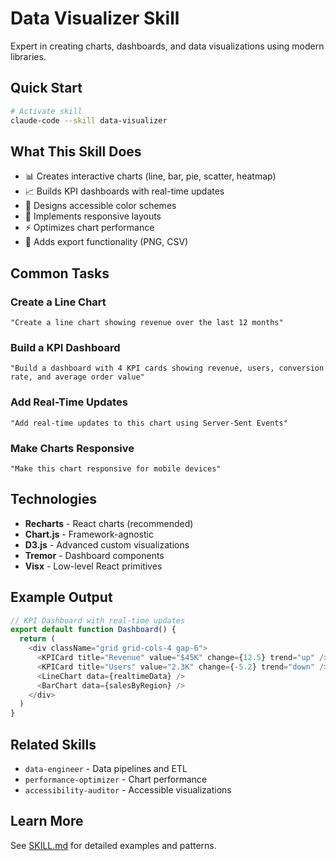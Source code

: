 # Data Visualizer Skill

Expert in creating charts, dashboards, and data visualizations using modern libraries.

## Quick Start

```bash
# Activate skill
claude-code --skill data-visualizer
```

## What This Skill Does

- 📊 Creates interactive charts (line, bar, pie, scatter, heatmap)
- 📈 Builds KPI dashboards with real-time updates
- 🎨 Designs accessible color schemes
- 📱 Implements responsive layouts
- ⚡ Optimizes chart performance
- 💾 Adds export functionality (PNG, CSV)

## Common Tasks

### Create a Line Chart
```
"Create a line chart showing revenue over the last 12 months"
```

### Build a KPI Dashboard
```
"Build a dashboard with 4 KPI cards showing revenue, users, conversion rate, and average order value"
```

### Add Real-Time Updates
```
"Add real-time updates to this chart using Server-Sent Events"
```

### Make Charts Responsive
```
"Make this chart responsive for mobile devices"
```

## Technologies

- **Recharts** - React charts (recommended)
- **Chart.js** - Framework-agnostic
- **D3.js** - Advanced custom visualizations
- **Tremor** - Dashboard components
- **Visx** - Low-level React primitives

## Example Output

```typescript
// KPI Dashboard with real-time updates
export default function Dashboard() {
  return (
    <div className="grid grid-cols-4 gap-6">
      <KPICard title="Revenue" value="$45K" change={12.5} trend="up" />
      <KPICard title="Users" value="2.3K" change={-5.2} trend="down" />
      <LineChart data={realtimeData} />
      <BarChart data={salesByRegion} />
    </div>
  )
}
```

## Related Skills

- `data-engineer` - Data pipelines and ETL
- `performance-optimizer` - Chart performance
- `accessibility-auditor` - Accessible visualizations

## Learn More

See [SKILL.md](./SKILL.md) for detailed examples and patterns.
